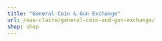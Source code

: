 ```yaml
---
title: "General Coin & Gun Exchange"
url: /eau-claire/general-coin-and-gun-exchange/
shop: shop
---
```

